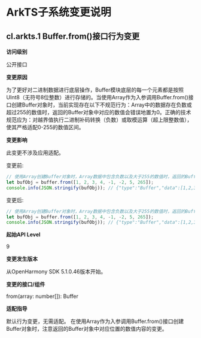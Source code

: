 # ArkTS子系统变更说明

## cl.arkts.1 Buffer.from()接口行为变更

**访问级别**

公开接口

**变更原因**

为了更好对二进制数据进行底层操作，Buffer模块底层的每一个元素都是按照 UInt8（无符号8位整数）进行存储的。当使用Array作为入参调用Buffer.from()接口创建Buffer对象时，当前实现存在以下不规范行为：Array中的数据存在负数或超过255的数值时，返回的Buffer对象中对应的数值会错误地置为0。正确的技术规范应为：对越界值执行二进制补码转换（负数）或取模运算（超上限整数值），使其严格适配0-255的数值区间。


**变更影响**

此变更不涉及应用适配。

变更前:

```ts
// 使用Array创建Buffer对象时，Array数据中包含负数以及大于255的数值时，返回的Buffer对象中对应位置的数值会错误地置为0。
let bufObj = buffer.from([1, 2, 3, 4, -1, -2, 5, 265]);
console.info(JSON.stringify(bufObj)); // {"type":"Buffer","data":[1,2,3,4,0,0,5,0]}

```
变更后:

```ts
// 使用Array创建Buffer对象时，Array数据中包含负数以及大于255的数值时，返回的Buffer对象中对应位置的数值按照(value & 255)的规则进行取值低八位，使其严格适配0-255的数值区间。
let bufObj = buffer.from([1, 2, 3, 4, -1, -2, 5, 265]);
console.info(JSON.stringify(bufObj)); // {"type":"Buffer","data":[1,2,3,4,255,254,5,9]}

```
**起始API Level**

9

**变更发生版本**

从OpenHarmony SDK 5.1.0.46版本开始。

**变更的接口/组件**

from(array: number[]): Buffer

**适配指导**

默认行为变更，无需适配。
在使用Array作为入参调用Buffer.from()接口创建Buffer对象时，注意返回的Buffer对象中对应位置的数值内容的变更。